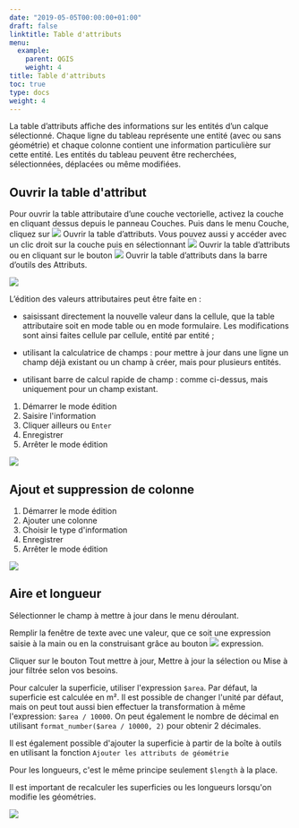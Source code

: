 ```yaml
---
date: "2019-05-05T00:00:00+01:00"
draft: false
linktitle: Table d'attributs
menu:
  example:
    parent: QGIS
    weight: 4
title: Table d'attributs
toc: true
type: docs
weight: 4
---
```



La table d’attributs affiche des informations sur les entités d’un calque sélectionné. Chaque ligne du tableau représente une entité (avec ou sans géométrie) et chaque colonne contient une information particulière sur cette entité. Les entités du tableau peuvent être recherchées, sélectionnées, déplacées ou même modifiées.





## Ouvrir la table d'attribut

Pour ouvrir la table attributaire d’une couche vectorielle, activez la couche en cliquant dessus depuis le panneau Couches. Puis dans le menu Couche, cliquez sur ![](/img/img/bouton/mActionOpenTable.png?display=inline-block) Ouvrir la table d’attributs. Vous pouvez aussi y accéder avec un clic droit sur la couche puis en sélectionnant ![](/img/img/bouton/mActionOpenTable.png) Ouvrir la table d’attributs ou en cliquant sur le bouton ![](/img/img/bouton/mActionOpenTable.png) Ouvrir la table d’attributs dans la barre d’outils des Attributs. 


![](/img/gif/ouvrir_table_attributs.gif)

L’édition des valeurs attributaires peut être faite en :

* saisissant directement la nouvelle valeur dans la cellule, que la table attributaire soit en mode table ou en mode formulaire. Les modifications sont ainsi faites cellule par cellule, entité par entité ;

* utilisant la calculatrice de champs : pour mettre à jour dans une ligne un champ déjà existant ou un champ à créer, mais pour plusieurs entités.

* utilisant barre de calcul rapide de champ : comme ci-dessus, mais uniquement pour un champ existant.

1. Démarrer le mode édition
1. Saisire l'information
1. Cliquer ailleurs ou `Enter`
1. Enregistrer
1. Arrêter le mode édition


![](/img/gif/editer_table_attributs.gif)




## Ajout et suppression de colonne

1. Démarrer le mode édition
1. Ajouter une colonne
1. Choisir le type d'information
1. Enregistrer
1. Arrêter le mode édition


![](/img/gif/ajouter_colonne.gif)

## Aire et longueur


Sélectionner le champ à mettre à jour dans le menu déroulant.

Remplir la fenêtre de texte avec une valeur, que ce soit une expression saisie à la main ou en la construisant grâce au bouton ![](/img/img/bouton/mActionCalculateField.png) expression.

Cliquer sur le bouton Tout mettre à jour, Mettre à jour la sélection ou Mise à jour filtrée selon vos besoins.

Pour calculer la superficie, utiliser l'expression `$area`. Par défaut, la superficie est calculée en m². Il est possible de changer l'unité par défaut, mais on peut tout aussi bien effectuer la transformation à même l'expression: `$area / 10000`. On peut également le nombre de décimal en utilisant `format_number($area / 10000, 2)` pour obtenir 2 décimales. 


Il est également possible d'ajouter la superficie à partir de la boîte à outils en utilisant la fonction `Ajouter les attributs de géométrie`


Pour les longueurs, c'est le même principe seulement `$length` à la place.

Il est important de recalculer les superficies ou les longueurs lorsqu'on modifie les géométries.

![](/img/gif/calc_aire.gif)
